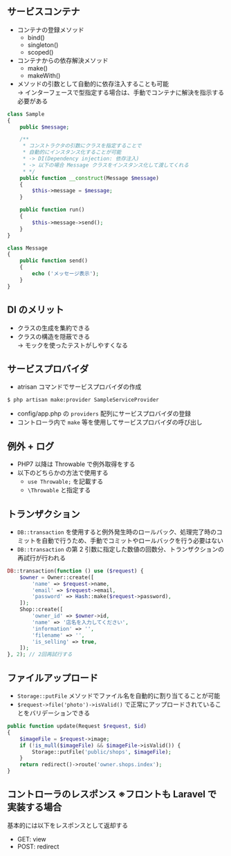 ## サービスコンテナ

- コンテナの登録メソッド
  - bind()
  - singleton()
  - scoped()
- コンテナからの依存解決メソッド
  - make()
  - makeWith()
- メソッドの引数として自動的に依存注入することも可能  
  -> インターフェースで型指定する場合は、手動でコンテナに解決を指示する必要がある

```php
class Sample
{
    public $message;

    /**
     * コンストラクタの引数にクラスを指定することで
     * 自動的にインスタンス化することが可能
     * -> DI(Dependency injection: 依存注入)
     * -> 以下の場合 Message クラスをインスタンス化して渡してくれる
     * */
    public function __construct(Message $message)
    {
        $this->message = $message;
    }

    public function run()
    {
        $this->message->send();
    }
}

class Message
{
    public function send()
    {
        echo ('メッセージ表示');
    }
}
```

## DI のメリット

- クラスの生成を集約できる
- クラスの構造を隠蔽できる  
  -> モックを使ったテストがしやすくなる

## サービスプロバイダ

- atrisan コマンドでサービスプロバイダの作成

```
$ php artisan make:provider SampleServiceProvider
```

- config/app.php の `providers` 配列にサービスプロバイダの登録
- コントローラ内で `make` 等を使用してサービスプロバイダの呼び出し

## 例外 + ログ

- PHP7 以降は Throwable で例外取得をする
- 以下のどちらかの方法で使用する
  - `use Throwable;` を記載する
  - `\Throwable` と指定する

## トランザクション

- `DB::transaction` を使用すると例外発生時のロールバック、処理完了時のコミットを自動で行うため、手動でコミットやロールバックを行う必要はない
- `DB::transaction` の第 2 引数に指定した数値の回数分、トランザクションの再試行が行われる

```php
DB::transaction(function () use ($request) {
    $owner = Owner::create([
        'name' => $request->name,
        'email' => $request->email,
        'password' => Hash::make($request->password),
    ]);
    Shop::create([
        'owner_id' => $owner->id,
        'name' => '店名を入力してください',
        'information' => '',
        'filename' => '',
        'is_selling' => true,
    ]);
}, 2); // 2回再試行する
```

## ファイルアップロード

- `Storage::putFile` メソッドでファイル名を自動的に割り当てることが可能
- `$request->file('photo')->isValid()` で正常にアップロードされていることをバリデーションできる

```php
public function update(Request $request, $id)
{
    $imageFile = $request->image;
    if (!is_null($imageFile) && $imageFile->isValid()) {
        Storage::putFile('public/shops', $imageFile);
    }
    return redirect()->route('owner.shops.index');
}
```

## コントローラのレスポンス ※フロントも Laravel で実装する場合

基本的には以下をレスポンスとして返却する

- GET: view
- POST: redirect
